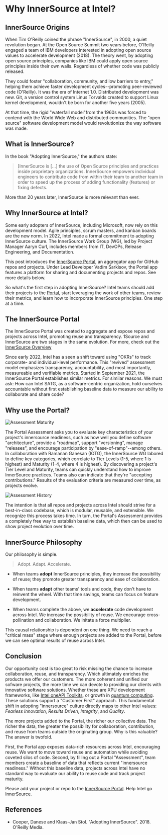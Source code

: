 # Why InnerSource at Intel?

## InnerSource Origins

When Tim O'Reilly coined the phrase "InnerSource", in 2000, a quiet revolution began. At the Open Source Summit two years before, O'Reilly engaged a team of IBM developers interested in adopting open source values to accelerate development (2018). The theory went, by adopting open source principles, companies like IBM could apply open source principles inside their own walls. Regardless of whether code was publicly released.

They could foster "collaboration, community, and low barriers to entry," helping them achieve faster development cycles--promoting peer-reviewed code (O'Reilly). It was the era of Internet 1.0. Distributed development was new. Git, a version control system Linus Torvalds created to support Linux kernel development, wouldn't be born for another five years (2005).     

At that time, the rigid "waterfall model"from the 1960s was forced to contend with the World Wide Web and distributed communities. The "open source" software development model would revolutionize the way software was made.

## What is InnerSource? 

In the book "Adopting InnerSource," the authors state:
> [InnerSource is [...] the use of Open Source principles and practices inside proprietary organizations. 
> InnerSource empowers individual engineers to contribute code from within their team to another team in order to speed up the
> process of adding functionality (features) or fixing defects.

More than 20 years later, InnerSource is more relevant than ever.  

## Why InnerSource at Intel?

Some early adopters of InnerSource, including Microsoft, now rely on this development model. Agile principles, scrum masters, and kanban boards are the new norm. In 2022, Intel made a formal commitment to adopting InnerSource culture. The InnerSource Work Group (WG), led by Project Manager Aaryn Curl, includes members from IT, DevOPs, Release Engineering, and Documentation. 

This post introduces the [InnerSource Portal](https://inner-source.intel.com/board/root), an aggregator app for GitHub repos and projects. Under Lead Developer Vadim Sarkisov, the Portal app features a platform for sharing and documenting projects and repos. See more details below.

So what's the first step in adopting InnerSource? Intel teams should add their projects to the [Portal](https://inner-source.intel.com/board/root), start leveraging the work of other teams, review their metrics, and learn how to incorporate InnerSource principles. One step at a time.

## The InnerSource Portal 

The InnerSource Portal was created to aggregate and expose repos and projects across Intel, promoting reuse and transparency. 1Source and InnerSource are two stages in the same evolution. For more, check out the [InnerSource Overview](https://probable-fiesta-6f2be87d.pages.github.io/overview/innersource_overview.html)

Since early 2022, Intel has a seen a shift toward using "OKRs" to track corporate- and individual-level performance. This "revived" assessment model emphasizes transparency, accountability, and most importantly, measureable and verifiable metrics. Started in September 2021, the InnerSource Portal establishes similar metrics. For similar reasons. We must ask: How can Intel SATG, as a software-centric organization, hold ourselves accountable without first establishing baseline data to measure our ability to collaborate and share code? 

## Why use the Portal?

![Assessment Maturity](https://intel-my.sharepoint.com/:i:/p/michael_vincerra/EfKk_N92sTNLrar0nt9e3jwBEsh8rZIBvhcA_Totq4TCqg?e=kXJU5L "Assessment Maturity")

The Portal Assessment asks you to evaluate key characteristics of your project's innersource readiness, such as how well you define software "architecture", provide a "roadmap", support "versioning", manage "releases", and encourage participation by "ease-of-ramp"--among others. In collaboration with Ramanan Ganesan (IOTG), the InnerSource WG labored to define key categories, which correlate to Tier Levels (1-5, where 1 is highest) and Maturity (1-4, where 4 is highest). By discovering a project's Tier Level and Maturity, teams can quickly understand how to improve InnerSource practices. Teams also can indicate that they're "accepting contributions." Results of the evaluation criteria are measured over time, as projects evolve.

![Assessment History](https://intel-my.sharepoint.com/:i:/p/michael_vincerra/EZ1GrbtGhLxHtgg-UvX-l5oBuYhAnhEpTrXVdhULK0UZIQ?e=p1cjgy, "Assessment History")

The intention is that all repos and projects across Intel should strive for a best-in-class codebase, which is modular, reusable, and extensible. We recognize this process takes time.  In turn, the Portal's Assessment provides a completely 
free way to establish baseline data, which then can be used to show project evolution over time.

## InnerSource Philosophy

Our philosophy is simple. 

> Adopt. Adapt. Accelerate.

* When teams **adopt** InnerSource principles, they increase the possibility of reuse; 
  they promote greater transparency and ease of collaboration. 

* When teams **adapt** other teams' tools and code, they don't have to reinvent the wheel. 
  With that time savings, teams can focus on feature development.
  
* When teams complete the above, we **accelerate** code development across Intel. 
  We increase the possibility of reuse. We encourage cross-pollination and collaboration. We initate a force multiplier.

This causal relationship is dependent on one thing. We need to reach a "critical mass" stage where enough projects are added to the Portal, before we can see optimal results of reuse across Intel.


## Conclusion

Our opportunity cost is too great to risk missing the chance to increase collaboration, reuse, and transparency. Which ultimately enriches the products we offer our customers. The more coherent and unified our sofware projects, the more time we can devote to providing our clients with innovative software solutions. Whether these are XPU development frameworks, like [Intel oneAPI Toolkits](https://www.intel.com/content/www/us/en/newsroom/news/oneapi-toolkits-xpu-software-development.html), or growth in [quantum computing](https://circuit.intel.com/content/news/circuitnews/corporate/2020/ww36-quantum.html ). These solutions support a "Customer First" approach. This fundamental shift in adopting "innersource" culture directly maps to other Intel values: *Fearless Innovation*, *Results Driven*, *Integrity*, and *Quality*.

The more projects added to the Portal, the richer our collective data. The richer the data, the greater the possibility for collaboration, contribution, and reuse from teams outside the originating group. Why is this valuable? The answer is twofold. 

First, the Portal app exposes data-rich resources across Intel, encouraging reuse. We want to move toward reuse and automation while avoiding coveted silos of code. Second, by filling out a Portal "Assessment", team members create a baseline of data that reflects current "innersource readiness."  Without this baseline data, projects across Intel have no standard way to evaluate our ability to reuse code and track project maturity. 

Please add your project or repo to the [InnerSource Portal](https://inner-source.intel.com/board/root). Help Intel go InnerSource. 

## References

* Cooper, Danese and Klaas-Jan Stol. "Adopting InnerSource". 2018. O'Reilly Media.  
